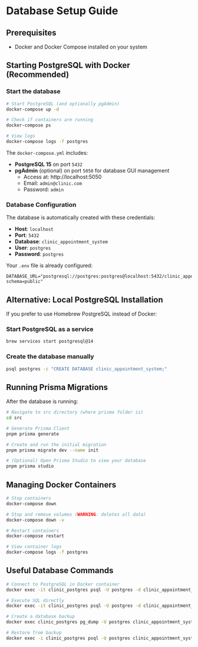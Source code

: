 # Database Setup Guide

## Prerequisites
- Docker and Docker Compose installed on your system

## Starting PostgreSQL with Docker (Recommended)

### Start the database
```bash
# Start PostgreSQL (and optionally pgAdmin)
docker-compose up -d

# Check if containers are running
docker-compose ps

# View logs
docker-compose logs -f postgres
```

The `docker-compose.yml` includes:
- **PostgreSQL 15** on port `5432`
- **pgAdmin** (optional) on port `5050` for database GUI management
  - Access at: http://localhost:5050
  - Email: `admin@clinic.com`
  - Password: `admin`

### Database Configuration
The database is automatically created with these credentials:
- **Host**: `localhost`
- **Port**: `5432`
- **Database**: `clinic_appointment_system`
- **User**: `postgres`
- **Password**: `postgres`

Your `.env` file is already configured:
```
DATABASE_URL="postgresql://postgres:postgres@localhost:5432/clinic_appointment_system?schema=public"
```

## Alternative: Local PostgreSQL Installation

If you prefer to use Homebrew PostgreSQL instead of Docker:

### Start PostgreSQL as a service
```bash
brew services start postgresql@14
```

### Create the database manually
```bash
psql postgres -c "CREATE DATABASE clinic_appointment_system;"
```

## Running Prisma Migrations

After the database is running:

```bash
# Navigate to src directory (where prisma folder is)
cd src

# Generate Prisma Client
pnpm prisma generate

# Create and run the initial migration
pnpm prisma migrate dev --name init

# (Optional) Open Prisma Studio to view your database
pnpm prisma studio
```

## Managing Docker Containers

```bash
# Stop containers
docker-compose down

# Stop and remove volumes (WARNING: deletes all data)
docker-compose down -v

# Restart containers
docker-compose restart

# View container logs
docker-compose logs -f postgres
```

## Useful Database Commands

```bash
# Connect to PostgreSQL in Docker container
docker exec -it clinic_postgres psql -U postgres -d clinic_appointment_system

# Execute SQL directly
docker exec -it clinic_postgres psql -U postgres -d clinic_appointment_system -c "SELECT * FROM users LIMIT 5;"

# Create a database backup
docker exec clinic_postgres pg_dump -U postgres clinic_appointment_system > backup.sql

# Restore from backup
docker exec -i clinic_postgres psql -U postgres clinic_appointment_system < backup.sql
```
